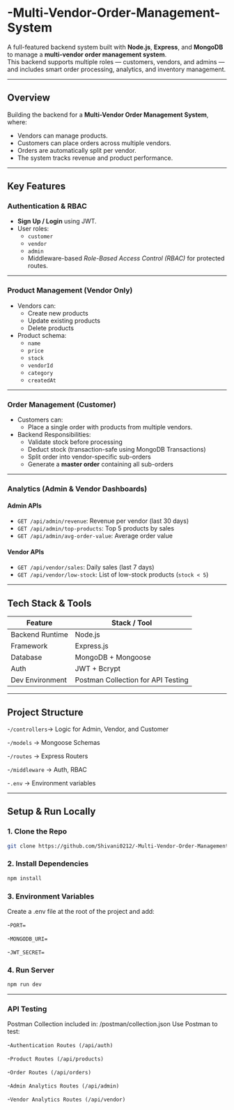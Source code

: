 # -Multi-Vendor-Order-Management-System

A full-featured backend system built with **Node.js**, **Express**, and **MongoDB** to manage a **multi-vendor order management system**.  
This backend supports multiple roles — customers, vendors, and admins — and includes smart order processing, analytics, and inventory management.

---

## Overview

Building the backend for a **Multi-Vendor Order Management System**, where:

- Vendors can manage products.
- Customers can place orders across multiple vendors.
- Orders are automatically split per vendor.
- The system tracks revenue and product performance.

---

## Key Features

### Authentication & RBAC

- **Sign Up / Login** using JWT.
- User roles:
  - `customer`
  - `vendor`
  - `admin`
  - Middleware-based *Role-Based Access Control (RBAC)* for protected routes.
---

### Product Management (Vendor Only)

- Vendors can:
  - Create new products
  - Update existing products
  - Delete products
- Product schema:
  - `name`
  - `price`
  - `stock`
  - `vendorId`
  - `category`
  - `createdAt`

---

### Order Management (Customer)

- Customers can:
  - Place a single order with products from multiple vendors.
- Backend Responsibilities:
  - Validate stock before processing
  - Deduct stock (transaction-safe using MongoDB Transactions)
  - Split order into vendor-specific sub-orders
  - Generate a **master order** containing all sub-orders

---

### Analytics (Admin & Vendor Dashboards)

#### **Admin APIs**
- `GET /api/admin/revenue`: Revenue per vendor (last 30 days)
- `GET /api/admin/top-products`: Top 5 products by sales
- `GET /api/admin/avg-order-value`: Average order value

#### **Vendor APIs**
- `GET /api/vendor/sales`: Daily sales (last 7 days)
- `GET /api/vendor/low-stock`: List of low-stock products (`stock < 5`)

---

## Tech Stack & Tools

| Feature            | Stack / Tool        |
|--------------------|---------------------|
| Backend Runtime    | Node.js             |
| Framework          | Express.js          |
| Database           | MongoDB + Mongoose  |
| Auth               | JWT + Bcrypt        |
| Dev Environment    | Postman Collection for API Testing |

---

## Project Structure

-`/controllers`→ Logic for Admin, Vendor, and Customer

-`/models` → Mongoose Schemas

-`/routes` → Express Routers

-`/middleware` → Auth, RBAC

-`.env` → Environment variables

---

## Setup & Run Locally

### 1. Clone the Repo

```bash
git clone https://github.com/Shivani0212/-Multi-Vendor-Order-Management-System.git
```

### 2. Install Dependencies
```bash 
npm install

```
### 3. Environment Variables
Create a .env file at the root of the project and add:

-`PORT=`

-`MONGODB_URI=`

-`JWT_SECRET=`


### 4. Run Server
```bash
npm run dev
```

---
### API Testing
Postman Collection included in:
/postman/collection.json
Use Postman to test:

-`Authentication Routes (/api/auth)`

-`Product Routes (/api/products)`

-`Order Routes (/api/orders)`

-`Admin Analytics Routes (/api/admin)`

-`Vendor Analytics Routes (/api/vendor)`
